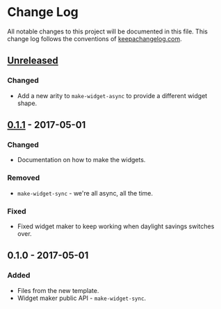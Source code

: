 # Change Log
All notable changes to this project will be documented in this file. This change log follows the conventions of [keepachangelog.com](http://keepachangelog.com/).

## [Unreleased]
### Changed
- Add a new arity to `make-widget-async` to provide a different widget shape.

## [0.1.1] - 2017-05-01
### Changed
- Documentation on how to make the widgets.

### Removed
- `make-widget-sync` - we're all async, all the time.

### Fixed
- Fixed widget maker to keep working when daylight savings switches over.

## 0.1.0 - 2017-05-01
### Added
- Files from the new template.
- Widget maker public API - `make-widget-sync`.

[Unreleased]: https://github.com/your-name/clinvar-submitter/compare/0.1.1...HEAD
[0.1.1]: https://github.com/your-name/clinvar-submitter/compare/0.1.0...0.1.1
